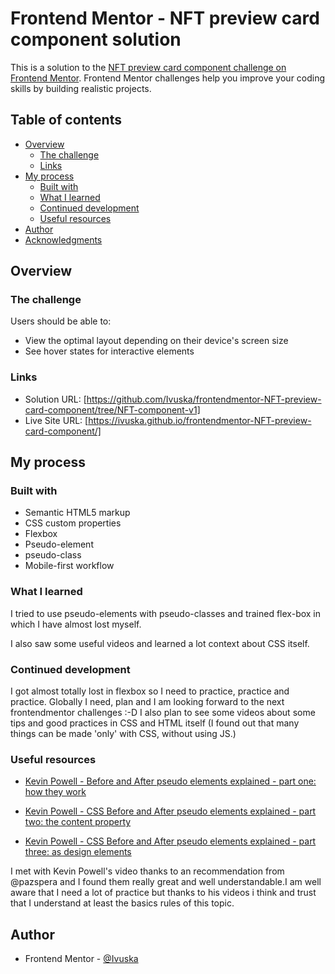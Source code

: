 # Frontend Mentor - NFT preview card component solution

This is a solution to the [NFT preview card component challenge on Frontend Mentor](https://www.frontendmentor.io/challenges/nft-preview-card-component-SbdUL_w0U). Frontend Mentor challenges help you improve your coding skills by building realistic projects. 

## Table of contents

- [Overview](#overview)
  - [The challenge](#the-challenge)
  - [Links](#links)
- [My process](#my-process)
  - [Built with](#built-with)
  - [What I learned](#what-i-learned)
  - [Continued development](#continued-development)
  - [Useful resources](#useful-resources)
- [Author](#author)
- [Acknowledgments](#acknowledgments)

## Overview

### The challenge

Users should be able to:

- View the optimal layout depending on their device's screen size
- See hover states for interactive elements

### Links

- Solution URL: [https://github.com/Ivuska/frontendmentor-NFT-preview-card-component/tree/NFT-component-v1]
- Live Site URL: [https://ivuska.github.io/frontendmentor-NFT-preview-card-component/]

## My process

### Built with

- Semantic HTML5 markup
- CSS custom properties
- Flexbox
- Pseudo-element
- pseudo-class
- Mobile-first workflow

### What I learned

I tried to use pseudo-elements with pseudo-classes and trained flex-box in which I have almost lost myself.

I also saw some useful videos and learned a lot context about CSS itself. 

### Continued development

I got almost totally lost in flexbox so I need to practice, practice and practice. 
Globally I need, plan and I am looking forward to the next frontendmentor challenges :-D 
I also plan to see some videos about some tips and good practices in CSS and HTML itself (I found out that many things can be made 'only' with CSS, without using JS.)

### Useful resources

- [Kevin Powell - Before and After pseudo elements explained - part one: how they work ](https://www.youtube.com/watch?v=djbtPnNmc0I)

- [Kevin Powell - CSS Before and After pseudo elements explained - part two: the content property ](https://www.youtube.com/watch?v=xoRbkm8XgfQ)

- [Kevin Powell - CSS Before and After pseudo elements explained - part three: as design elements](https://www.youtube.com/watch?v=djbtPnNmc0I) 

I met with Kevin Powell's video thanks to an recommendation from @pazspera and I found them really great and well understandable.I am well aware that I need a lot of practice but thanks to his videos i think and trust that I understand at least the basics rules of this topic. 

## Author

- Frontend Mentor - [@Ivuska](https://www.frontendmentor.io/profile/Ivuska) 